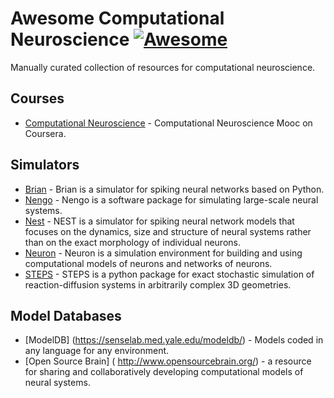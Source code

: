 # Awesome Computational Neuroscience [![Awesome](https://cdn.rawgit.com/sindresorhus/awesome/d7305f38d29fed78fa85652e3a63e154dd8e8829/media/badge.svg)](https://github.com/sindresorhus/awesome)

Manually curated collection of resources for computational neuroscience.

## Courses

* [Computational Neuroscience](https://www.coursera.org/course/compneuro) - Computational Neuroscience Mooc on Coursera.

## Simulators

* [Brian](https://www.briansimulator.org) - Brian is a simulator for spiking neural networks based on Python.
* [Nengo](http://www.nengo.ca/) - Nengo is a software package for simulating large-scale neural systems.
* [Nest](http://www.nest-simulator.org/) - NEST is a simulator for spiking neural network models that focuses on the dynamics, size and structure of neural systems rather than on the exact morphology of individual neurons.
* [Neuron](https://www.neuron.yale.edu/neuron/) - Neuron is a simulation environment for building and using computational models of neurons and networks of neurons.
* [STEPS](http://steps.sourceforge.net/STEPS/default.php) - STEPS is a python package for exact stochastic simulation of reaction-diffusion systems in arbitrarily complex 3D geometries.

## Model Databases

* [ModelDB] (https://senselab.med.yale.edu/modeldb/) - Models coded in any language for any environment.
* [Open Source Brain] ( http://www.opensourcebrain.org/) - a resource for sharing and collaboratively developing computational models of neural systems.
